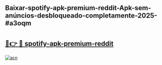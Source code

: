 ## Baixar-spotify-apk-premium-reddit-Apk-sem-anúncios-desbloqueado-completamente-2025-#a3oqm

# <h2><a href="https://ainizakaria.my?title=spotify-apk-premium-reddit&ref=20M">🔗👉 🔴 spotify-apk-premium-reddit</a></h2>

[![acn](https://github.com/user-attachments/assets/0f9c940e-d8b0-45ae-aac7-cd30a18b3e1c)](https://ainizakaria.my?title=spotify-apk-premium-reddit&ref=20M)

